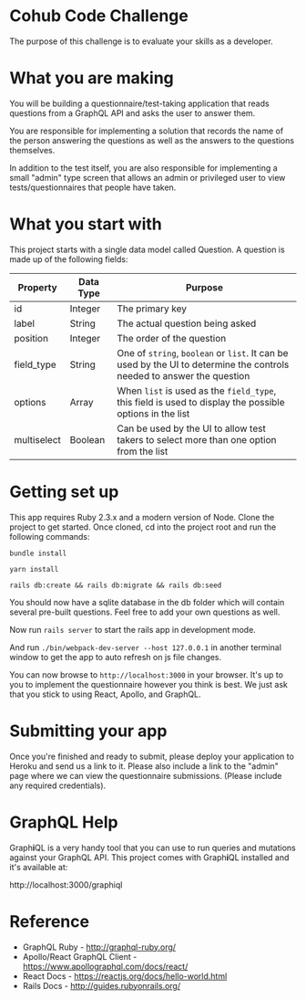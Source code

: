 # Cohub Code Challenge

The purpose of this challenge is to evaluate your skills as a developer.

# What you are making

You will be building a questionnaire/test-taking application that reads questions from a GraphQL API and asks the user to answer them.

You are responsible for implementing a solution that records the name of the person answering the questions as well as the answers to the questions themselves.

In addition to the test itself, you are also responsible for implementing a small "admin" type screen that allows an admin or privileged user to view tests/questionnaires that people have taken.

# What you start with

This project starts with a single data model called Question. A question is made up of the following fields:

| Property    | Data Type | Purpose                                                                                                                |
| ----------- | --------- | ---------------------------------------------------------------------------------------------------------------------- |
| id          | Integer   | The primary key                                                                                                        |
| label       | String    | The actual question being asked                                                                                        |
| position    | Integer   | The order of the question                                                                                              |
| field_type  | String    | One of `string`, `boolean` or `list`. It can be used by the UI to determine the controls needed to answer the question |
| options     | Array     | When `list` is used as the `field_type`, this field is used to display the possible options in the list               |
| multiselect | Boolean   | Can be used by the UI to allow test takers to select more than one option from the list                                |

# Getting set up

This app requires Ruby 2.3.x and a modern version of Node. Clone the project to get started. Once cloned, cd into the project root and run the following commands:

`bundle install`

`yarn install`

`rails db:create && rails db:migrate && rails db:seed`

You should now have a sqlite database in the db folder which will contain several pre-built questions. Feel free to add your own questions as well.

Now run `rails server` to start the rails app in development mode.

And run `./bin/webpack-dev-server --host 127.0.0.1` in another terminal window to get the app to auto refresh on js file changes.

You can now browse to `http://localhost:3000` in your browser. It's up to you to implement the questionnaire however you think is best. We just ask that you stick to using React, Apollo, and GraphQL.

# Submitting your app

Once you're finished and ready to submit, please deploy your application to Heroku and send us a link to it. Please also include a link to the "admin" page where we can view the questionnaire submissions. (Please include any required credentials).

# GraphQL Help

Graph**i**QL is a very handy tool that you can use to run queries and mutations against your GraphQL API. This project comes with Graph**i**QL installed and it's available at:

http://localhost:3000/graphiql

# Reference

* GraphQL Ruby - http://graphql-ruby.org/
* Apollo/React GraphQL Client - https://www.apollographql.com/docs/react/
* React Docs - https://reactjs.org/docs/hello-world.html
* Rails Docs - http://guides.rubyonrails.org/
